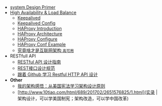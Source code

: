 
- [system Design Primer](https://github.com/donnemartin/system-design-primer)
- [High Availability & Load Balance](./ha-lb)
    - [Keepalived](./ha-lb/keepalived.md)
    - [Keepalived Config](./ha-lb/keepalived-conf.md)
    - [HAProxy Introduction](./ha-lb/haproxy-intro.txt)
    - [HAProxy Architecture](./ha-lb/haproxy-architecture.txt)
    - [HAProxy Configure](./ha-lb/haproxy-configuration.txt)
    - [HAProxy Conf Example](./ha-lb/haproxy-conf-example.md)
    - [究竟啥才是互联网架构 `高可用`](http://mp.weixin.qq.com/s/7nfSvxZ4vJAxpIN5rCdaCw)
- RESTfull API
    - [RESTful API 设计指南](http://www.ruanyifeng.com/blog/2014/05/restful_api.html)
    - [REST接口设计规范](http://wangwei.info/about-rest-api)
    - [跟着 Github 学习 Restful HTTP API 设计](http://cizixs.com/2016/12/12/restful-api-design-guide)
- **Other**
    - [我的架构感悟：从美国宪法学习架构设计原则](http://gitbook.cn/books/58836d405a5adc3f0316023b/index.html)
    - [http://www.10tiao.com/html/689/201702/2651576825/1.html](实录 | 架构设计，可以学美国制宪；架构改造，可以学中国改革)
